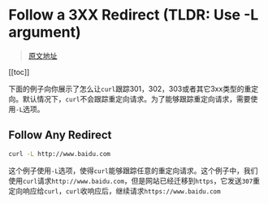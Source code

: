# Follow a 3XX Redirect (TLDR: Use -L argument)

> [原文地址](https://catonmat.net/cookbooks/curl/follow-3xx-redirect)

[[toc]]

下面的例子向你展示了怎么让`curl`跟踪301，302，303或者其它3xx类型的重定向。默认情况下，`curl`不会跟踪重定向请求。为了能够跟踪重定向请求，需要使用`-L`选项。

## Follow Any Redirect

```bash
curl -L http://www.baidu.com
```

这个例子使用`-L`选项，使得`curl`能够跟踪任意的重定向请求。这个例子中，我们使用`curl`请求`http://www.baidu.com`，但是网站已经迁移到`https`，它发送`307`重定向响应给`curl`，`curl`收响应后，继续请求`https://www.baidu.com`